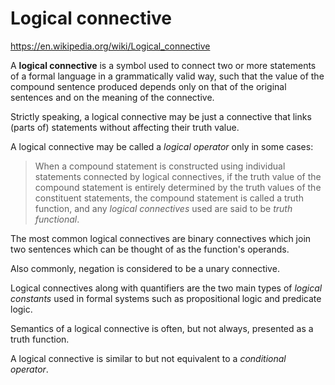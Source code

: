 # Logical connective

https://en.wikipedia.org/wiki/Logical_connective

A **logical connective** is a symbol used to connect two or more statements of a formal language in a grammatically valid way, such that the value of the compound sentence produced depends only on that of the original sentences and on the meaning of the connective.

Strictly speaking, a logical connective may be just a connective that links (parts of) statements without affecting their truth value.

A logical connective may be called a *logical operator* only in some cases:

> When a compound statement is constructed using individual statements connected by logical connectives, if the truth value of the compound statement is entirely determined by the truth values of the constituent statements, the compound statement is called a truth function, and any *logical connectives* used are said to be *truth functional*.


The most common logical connectives are binary connectives which join two sentences which can be thought of as the function's operands.

Also commonly, negation is considered to be a unary connective.

Logical connectives along with quantifiers are the two main types of *logical constants* used in formal systems such as propositional logic and predicate logic.

Semantics of a logical connective is often, but not always, presented as a truth function.

A logical connective is similar to but not equivalent to a *conditional operator*.
